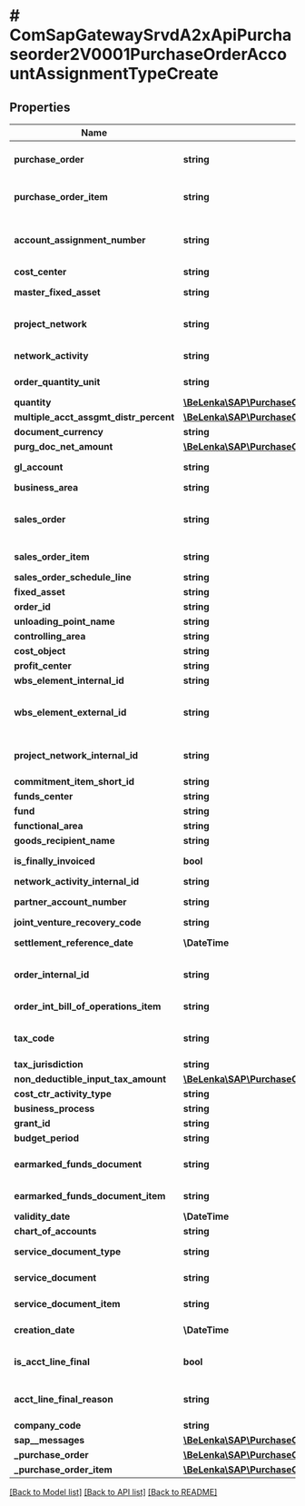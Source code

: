 # # ComSapGatewaySrvdA2xApiPurchaseorder2V0001PurchaseOrderAccountAssignmentTypeCreate

## Properties

Name | Type | Description | Notes
------------ | ------------- | ------------- | -------------
**purchase_order** | **string** | Purchasing Document Number |
**purchase_order_item** | **string** | Item Number of Purchasing Document |
**account_assignment_number** | **string** | Sequential Number of Account Assignment |
**cost_center** | **string** |  | [optional]
**master_fixed_asset** | **string** | Main Asset Number | [optional]
**project_network** | **string** | Network Number for Account Assignment | [optional]
**network_activity** | **string** | Operation/Activity Number | [optional]
**order_quantity_unit** | **string** | Purchase Order Unit of Measure | [optional]
**quantity** | [**\BeLenka\SAP\PurchaseOrder\Model\Quantity**](Quantity.md) |  | [optional]
**multiple_acct_assgmt_distr_percent** | [**\BeLenka\SAP\PurchaseOrder\Model\Distribution**](Distribution.md) |  | [optional]
**document_currency** | **string** | Currency Key | [optional]
**purg_doc_net_amount** | [**\BeLenka\SAP\PurchaseOrder\Model\NetOrderValue**](NetOrderValue.md) |  | [optional]
**gl_account** | **string** | G/L Account Number | [optional]
**business_area** | **string** |  | [optional]
**sales_order** | **string** | Sales and Distribution Document Number | [optional]
**sales_order_item** | **string** | Sales Document Item | [optional]
**sales_order_schedule_line** | **string** |  | [optional]
**fixed_asset** | **string** | Asset Subnumber | [optional]
**order_id** | **string** | Order Number | [optional]
**unloading_point_name** | **string** |  | [optional]
**controlling_area** | **string** |  | [optional]
**cost_object** | **string** |  | [optional]
**profit_center** | **string** |  | [optional]
**wbs_element_internal_id** | **string** | WBS Element | [optional]
**wbs_element_external_id** | **string** | Work Breakdown Structure Element (WBS Element) Edited | [optional]
**project_network_internal_id** | **string** | Routing Number of Operations in the Order | [optional]
**commitment_item_short_id** | **string** |  | [optional]
**funds_center** | **string** |  | [optional]
**fund** | **string** |  | [optional]
**functional_area** | **string** |  | [optional]
**goods_recipient_name** | **string** |  | [optional]
**is_finally_invoiced** | **bool** | Final Invoice Indicator | [optional]
**network_activity_internal_id** | **string** | Internal counter | [optional]
**partner_account_number** | **string** | Partner account number | [optional]
**joint_venture_recovery_code** | **string** |  | [optional]
**settlement_reference_date** | **\DateTime** | Reference date for settlement | [optional]
**order_internal_id** | **string** | Routing Number of Operations in the Order | [optional]
**order_int_bill_of_operations_item** | **string** | General counter for order | [optional]
**tax_code** | **string** | Tax on Sales/Purchases Code | [optional]
**tax_jurisdiction** | **string** |  | [optional]
**non_deductible_input_tax_amount** | [**\BeLenka\SAP\PurchaseOrder\Model\NonDeductible**](NonDeductible.md) |  | [optional]
**cost_ctr_activity_type** | **string** |  | [optional]
**business_process** | **string** |  | [optional]
**grant_id** | **string** |  | [optional]
**budget_period** | **string** |  | [optional]
**earmarked_funds_document** | **string** | Document Number for Earmarked Funds | [optional]
**earmarked_funds_document_item** | **string** | Earmarked Funds: Document Item | [optional]
**validity_date** | **\DateTime** |  | [optional]
**chart_of_accounts** | **string** |  | [optional]
**service_document_type** | **string** | Service Document Type | [optional]
**service_document** | **string** | Service Document ID | [optional]
**service_document_item** | **string** | Service Document Item ID | [optional]
**creation_date** | **\DateTime** | Record Creation Date | [optional]
**is_acct_line_final** | **bool** | Final Account Assignment Indicator | [optional]
**acct_line_final_reason** | **string** | Final Account Assignment Reason Code | [optional]
**company_code** | **string** |  | [optional]
**sap__messages** | [**\BeLenka\SAP\PurchaseOrder\Model\ComSapGatewaySrvdA2xApiPurchaseorder2V0001SAPMessageCreate[]**](ComSapGatewaySrvdA2xApiPurchaseorder2V0001SAPMessageCreate.md) |  | [optional]
**_purchase_order** | [**\BeLenka\SAP\PurchaseOrder\Model\ComSapGatewaySrvdA2xApiPurchaseorder2V0001PurchaseOrderTypeCreate**](ComSapGatewaySrvdA2xApiPurchaseorder2V0001PurchaseOrderTypeCreate.md) |  | [optional]
**_purchase_order_item** | [**\BeLenka\SAP\PurchaseOrder\Model\ComSapGatewaySrvdA2xApiPurchaseorder2V0001PurchaseOrderItemTypeCreate**](ComSapGatewaySrvdA2xApiPurchaseorder2V0001PurchaseOrderItemTypeCreate.md) |  | [optional]

[[Back to Model list]](../../README.md#models) [[Back to API list]](../../README.md#endpoints) [[Back to README]](../../README.md)
